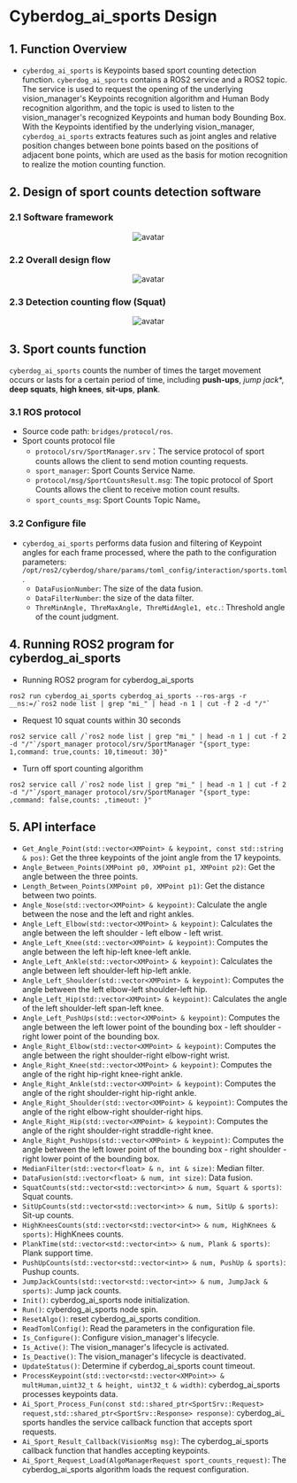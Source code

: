 # Cyberdog_ai_sports Design

## 1. Function Overview

- ``cyberdog_ai_sports`` is Keypoints based sport counting detection function.  ``cyberdog_ai_sports`` contains a ROS2 service and a ROS2 topic. The service is used to request the opening of the underlying vision_manager's Keypoints recognition algorithm and Human Body recognition algorithm, and the topic is used to listen to the vision_manager's recognized Keypoints and human body Bounding Box. With the Keypoints identified by the underlying vision_manager, ``cyberdog_ai_sports`` extracts features such as joint angles and relative position changes between bone points based on the positions of adjacent bone points, which are used as the basis for motion recognition to realize the motion counting function.

## 2. Design of sport counts detection software

### 2.1 Software framework

<center>

 ![avatar](./image/cyberdog_ai_sports/cyberdog_ai_sports.png)

</center>

### 2.2 Overall design flow

<center>

 ![avatar](./image/cyberdog_ai_sports/cyberdog_ai_sports_flow.png)

</center>

### 2.3 Detection counting flow (Squat)

<center>

 ![avatar](./image/cyberdog_ai_sports/sport_counts_detection_flow.png)

</center>

## 3. Sport counts function

 ``cyberdog_ai_sports`` counts the number of times the target movement occurs or lasts for a certain period of time, including **push-ups**, *jump jack**, **deep squats**, **high knees**, **sit-ups**, **plank**.

 ### 3.1 ROS protocol

- Source code path: ``bridges/protocol/ros``.
- Sport counts protocol file
  - ``protocol/srv/SportManager.srv``：The service protocol of sport counts allows the client to send motion counting requests.
  - ``sport_manager``: Sport Counts Service Name.
  - ``protocol/msg/SportCountsResult.msg``: The  topic protocol of Sport Counts allows the client to receive motion count results.
  - ``sport_counts_msg``: Sport Counts Topic Name。

 ### 3.2 Configure file
-  ``cyberdog_ai_sports`` performs data fusion and filtering of  Keypoint angles for each frame processed, where the path to the configuration parameters: ``/opt/ros2/cyberdog/share/params/toml_config/interaction/sports.toml``.
   - ``DataFusionNumber``: The size of the data fusion.
   - ``DataFilterNumber``: the size of the data filter.
   - ``ThreMinAngle, ThreMaxAngle, ThreMidAngle1, etc.``: Threshold angle of the count judgment.


## 4. Running ROS2 program for cyberdog_ai_sports

- Running ROS2 program for cyberdog_ai_sports
```
ros2 run cyberdog_ai_sports cyberdog_ai_sports --ros-args -r __ns:=/`ros2 node list | grep "mi_" | head -n 1 | cut -f 2 -d "/"`
```

- Request 10 squat counts within 30 seconds
```
ros2 service call /`ros2 node list | grep "mi_" | head -n 1 | cut -f 2 -d "/"`/sport_manager protocol/srv/SportManager "{sport_type: 1,command: true,counts: 10,timeout: 30}"
```
- Turn off sport counting algorithm
```
ros2 service call /`ros2 node list | grep "mi_" | head -n 1 | cut -f 2 -d "/"`/sport_manager protocol/srv/SportManager "{sport_type: ,command: false,counts: ,timeout: }"
```

## 5. API interface

  - ``Get_Angle_Point(std::vector<XMPoint> & keypoint, const std::string & pos)``: Get the three keypoints of the joint angle from the 17 keypoints.
  - ``Angle_Between_Points(XMPoint p0, XMPoint p1, XMPoint p2)``: Get the angle between the three points.
  - ``Length_Between_Points(XMPoint p0, XMPoint p1)``: Get the distance between two points.
  - ``Angle_Nose(std::vector<XMPoint> & keypoint)``: Calculate the angle between the nose and the left and right ankles.
  - ``Angle_Left_Elbow(std::vector<XMPoint> & keypoint)``: Calculates the angle between the left shoulder - left elbow - left wrist.
  - ``Angle_Left_Knee(std::vector<XMPoint> & keypoint)``: Computes the angle between the left hip-left knee-left ankle.
  - ``Angle_Left_Ankle(std::vector<XMPoint> & keypoint)``: Calculates the angle between left shoulder-left hip-left ankle.
  - ``Angle_Left_Shoulder(std::vector<XMPoint> & keypoint)``: Computes the angle between the left elbow-left shoulder-left hip.
  - ``Angle_Left_Hip(std::vector<XMPoint> & keypoint)``: Calculates the angle of the left shoulder-left span-left knee.
  - ``Angle_Left_PushUps(std::vector<XMPoint> & keypoint)``: Computes the angle between the left lower point of the bounding box - left shoulder - right lower point of the bounding box.
  - ``Angle_Right_Elbow(std::vector<XMPoint> & keypoint)``: Computes the angle between the right shoulder-right elbow-right wrist.
  - ``Angle_Right_Knee(std::vector<XMPoint> & keypoint)``: Computes the angle of the right hip-right knee-right ankle.
  - ``Angle_Right_Ankle(std::vector<XMPoint> & keypoint)``: Computes the angle of the right shoulder-right hip-right ankle.
  - ``Angle_Right_Shoulder(std::vector<XMPoint> & keypoint)``: Computes the angle of the right elbow-right shoulder-right hips.
  - ``Angle_Right_Hip(std::vector<XMPoint> & keypoint)``: Computes the angle of the right shoulder-right straddle-right knee.
  - ``Angle_Right_PushUps(std::vector<XMPoint> & keypoint)``: Computes the angle between the left lower point of the bounding box - right shoulder - right lower point of the bounding box.
  - ``MedianFilter(std::vector<float> & n, int & size)``: Median filter.
  - ``DataFusion(std::vector<float> & num, int size)``: Data fusion.
  - ``SquatCounts(std::vector<std::vector<int>> & num, Squart & sports)``: Squat counts.
  - ``SitUpCounts(std::vector<std::vector<int>> & num, SitUp & sports)``: Sit-up counts.
  - ``HighKneesCounts(std::vector<std::vector<int>> & num, HighKnees & sports)``: HighKnees counts.
  - ``PlankTime(std::vector<std::vector<int>> & num, Plank & sports)``: Plank support time.
  - ``PushUpCounts(std::vector<std::vector<int>> & num, PushUp & sports)``: Pushup counts.
  - ``JumpJackCounts(std::vector<std::vector<int>> & num, JumpJack & sports)``: Jump jack counts.
  - ``Init()``: cyberdog_ai_sports node initialization.
  - ``Run()``: cyberdog_ai_sports node spin.
  - ``ResetAlgo()``: reset cyberdog_ai_sports condition.
  - ``ReadTomlConfig()``: Read the parameters in the configuration file.
  - ``Is_Configure()``: Configure vision_manager's lifecycle.
  - ``Is_Active()``: The vision_manager's lifecycle is activated.
  - ``Is_Deactive()``: The vision_manager's lifecycle is deactivated.
  - ``UpdateStatus()``: Determine if cyberdog_ai_sports count timeout.
  - ``ProcessKeypoint(std::vector<std::vector<XMPoint>> & multHuman,uint32_t & height, uint32_t & width)``: cyberdog_ai_sports processes  keypoints data.
  - ``Ai_Sport_Process_Fun(const std::shared_ptr<SportSrv::Request> request,std::shared_ptr<SportSrv::Response> response)``: cyberdog_ai_ sports handles the service callback function that accepts sport requests.
  - ``Ai_Sport_Result_Callback(VisionMsg msg)``: The cyberdog_ai_sports callback function that handles accepting keypoints.
  - ``Ai_Sport_Request_Load(AlgoManagerRequest sport_counts_request)``: The cyberdog_ai_sports algorithm loads the request configuration.
